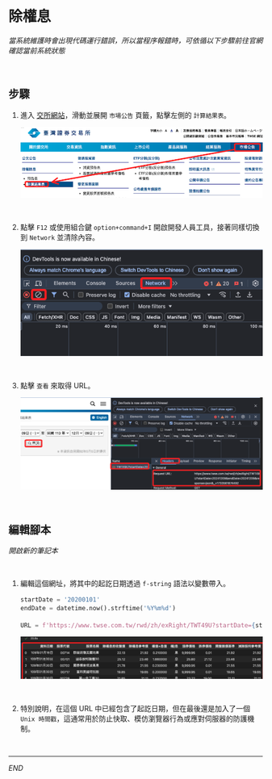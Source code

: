 # 除權息

_當系統維護時會出現代碼運行錯誤，所以當程序報錯時，可依循以下步驟前往官網確認當前系統狀態_

<br>

## 步驟

1. 進入 [交所網站](https://www.twse.com.tw/zh/index.html)，滑動並展開 `市場公告` 頁籤，點擊左側的 `計算結果表`。

    ![](images/img_22.png)

<br>

2. 點擊 `F12` 或使用組合鍵 `option+command+I` 開啟開發人員工具，接著同樣切換到 `Network` 並清除內容。

    ![](images/img_23.png)

<br>

3. 點擊 `查看` 來取得 URL。

    ![](images/img_24.png)

<br>

## 編輯腳本

_開啟新的筆記本_

<br>

1. 編輯這個網址，將其中的起訖日期透過 `f-string` 語法以變數帶入。

    ```python
    startDate = '20200101'
    endDate = datetime.now().strftime('%Y%m%d')

    URL = f'https://www.twse.com.tw/rwd/zh/exRight/TWT49U?startDate={startDate}&endDate={endDate}&response=json&_=1733561874492'
    ```

    ![](images/img_25.png)

<br>

2. 特別說明，在這個 URL 中已經包含了起訖日期，但在最後還是加入了一個 `Unix 時間戳`，這通常用於防止快取、模仿瀏覽器行為或應對伺服器的防護機制。

<br>

___

_END_